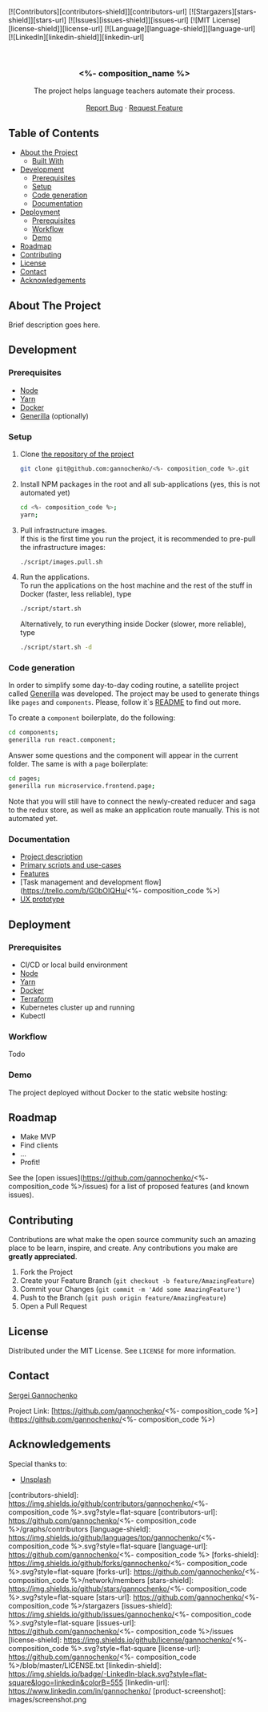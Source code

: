 <!-- PROJECT SHIELDS -->
<!--
*** Reference links are enclosed in brackets [ ] instead of parentheses ( ).
*** See the bottom of this document for the declaration of the reference variables
*** for contributors-url, forks-url, etc. This is an optional, concise syntax you may use.
*** https://www.markdownguide.org/basic-syntax/#reference-style-links
-->
[![Contributors][contributors-shield]][contributors-url]
[![Stargazers][stars-shield]][stars-url]
[![Issues][issues-shield]][issues-url]
[![MIT License][license-shield]][license-url]
[![Language][language-shield]][language-url]
[![LinkedIn][linkedin-shield]][linkedin-url]

<!-- PROJECT LOGO -->
<br />
<p align="center">
  <!--
  <a href="https://github.com/gannochenko/linguacourse">
    <img src="images/logo.png" alt="Logo" width="80" height="80">
  </a>
  -->

  <h3 align="center"><%- composition_name %></h3>

  <p align="center">
    The project helps language teachers automate their process.
    <!--
    <br />
    <a href="https://github.com/gannochenko/<%- composition_code %>"><strong>Explore the docs »</strong></a>
    -->
    <br />
    <br />
    <a href="https://github.com/gannochenko/<%- composition_code %>/issues/new">Report Bug</a>
    ·
    <a href="https://github.com/gannochenko/<%- composition_code %>/issues/new">Request Feature</a>
  </p>
</p>



<!-- TABLE OF CONTENTS -->
## Table of Contents

* [About the Project](#about-the-project)
  * [Built With](#built-with)
* [Development](#development)
  * [Prerequisites](#prerequisites)
  * [Setup](#setup)
  * [Code generation](#code-generation)
  * [Documentation](#documentation)
* [Deployment](#deployment)
  * [Prerequisites](#prerequisites)
  * [Workflow](#workflow)
  * [Demo](#demo)
* [Roadmap](#roadmap)
* [Contributing](#contributing)
* [License](#license)
* [Contact](#contact)
* [Acknowledgements](#acknowledgements)

<!-- ABOUT THE PROJECT -->
## About The Project

<!--
[![Preview Screen Shot][product-screenshot]](https://example.com)
-->

Brief description goes here.

<!-- DEVELOPMENT -->
## Development

### Prerequisites

* [Node](https://nodesource.com/blog/installing-node-js-tutorial-using-nvm-on-mac-os-x-and-ubuntu/)
* [Yarn](https://yarnpkg.com/lang/en/docs/install/)
* [Docker](https://docs.docker.com/install/)
* [Generilla](https://github.com/gannochenko/generilla) (optionally)

### Setup

1. Clone [the repository of the project](https://github.com/gannochenko/linguacourse.git)
    ```sh
    git clone git@github.com:gannochenko/<%- composition_code %>.git
    ```

2. Install NPM packages in the root and all sub-applications (yes, this is not automated yet)
    ```sh
    cd <%- composition_code %>;
    yarn;
    ```
3. Pull infrastructure images.<br />
    If this is the first time you run the project, it is recommended to pre-pull the infrastructure images:
    ```sh
    ./script/images.pull.sh
    ```

4. Run the applications.<br />
    To run the applications on the host machine and the rest of the stuff in Docker (faster, less reliable), type
    ```sh
    ./script/start.sh
    ```
    Alternatively, to run everything inside Docker (slower, more reliable), type
    ```sh
    ./script/start.sh -d
    ```

### Code generation

In order to simplify some day-to-day coding routine, a satellite project called [Generilla](https://github.com/gannochenko/generilla) was developed. 
The project may be used to generate things like `pages` and `components`. Please, follow it`s [README](https://github.com/gannochenko/generilla) to find out more.

To create a `component` boilerplate, do the following:
```sh
cd components;
generilla run react.component;
```

Answer some questions and the component will appear in the current folder.
The same is with a `page` boilerplate:

```sh
cd pages;
generilla run microservice.frontend.page;
```

Note that you will still have to connect the newly-created reducer and saga to the redux store, as well as make an application route manually. This is not automated yet.

### Documentation

* [Project description](https://docs.google.com/document/__PUT_LINK_HERE__)
* [Primary scripts and use-cases](https://docs.google.com/document/__PUT_LINK_HERE__)
* [Features](https://docs.google.com/document/__PUT_LINK_HERE__)
* [Task management and development flow](https://trello.com/b/G0bOIQHu/<%- composition_code %>)
* [UX prototype](https://www.figma.com/__PUT_LINK_HERE__)

<!-- DEPLOYMENT -->
## Deployment

### Prerequisites

* CI/CD or local build environment
* [Node](https://nodesource.com/blog/installing-node-js-tutorial-using-nvm-on-mac-os-x-and-ubuntu/)
* [Yarn](https://yarnpkg.com/lang/en/docs/install/)
* [Docker](https://docs.docker.com/install/)
* [Terraform](https://www.terraform.io/downloads.html)
* Kubernetes cluster up and running
* Kubectl

### Workflow

Todo

### Demo

The project deployed without Docker to the static website hosting:

<!-- ROADMAP -->
## Roadmap

* Make MVP
* Find clients
* ...
* Profit!

See the [open issues](https://github.com/gannochenko/<%- composition_code %>/issues) for a list of proposed features (and known issues).

<!-- CONTRIBUTING -->
## Contributing

Contributions are what make the open source community such an amazing place to be learn, inspire, and create. Any contributions you make are **greatly appreciated**.

1. Fork the Project
2. Create your Feature Branch (`git checkout -b feature/AmazingFeature`)
3. Commit your Changes (`git commit -m 'Add some AmazingFeature'`)
4. Push to the Branch (`git push origin feature/AmazingFeature`)
5. Open a Pull Request

<!-- LICENSE -->
## License

Distributed under the MIT License. See `LICENSE` for more information.

<!-- CONTACT -->
## Contact

[Sergei Gannochenko](https://gannochenko.dev)

Project Link: [https://github.com/gannochenko/<%- composition_code %>](https://github.com/gannochenko/<%- composition_code %>)

<!-- ACKNOWLEDGEMENTS -->
## Acknowledgements

Special thanks to:

* [Unsplash](https://unsplash.com)

<!-- MARKDOWN LINKS & IMAGES -->
<!-- https://www.markdownguide.org/basic-syntax/#reference-style-links -->
[contributors-shield]: https://img.shields.io/github/contributors/gannochenko/<%- composition_code %>.svg?style=flat-square
[contributors-url]: https://github.com/gannochenko/<%- composition_code %>/graphs/contributors
[language-shield]: https://img.shields.io/github/languages/top/gannochenko/<%- composition_code %>.svg?style=flat-square
[language-url]: https://github.com/gannochenko/<%- composition_code %>
[forks-shield]: https://img.shields.io/github/forks/gannochenko/<%- composition_code %>.svg?style=flat-square
[forks-url]: https://github.com/gannochenko/<%- composition_code %>/network/members
[stars-shield]: https://img.shields.io/github/stars/gannochenko/<%- composition_code %>.svg?style=flat-square
[stars-url]: https://github.com/gannochenko/<%- composition_code %>/stargazers
[issues-shield]: https://img.shields.io/github/issues/gannochenko/<%- composition_code %>.svg?style=flat-square
[issues-url]: https://github.com/gannochenko/<%- composition_code %>/issues
[license-shield]: https://img.shields.io/github/license/gannochenko/<%- composition_code %>.svg?style=flat-square
[license-url]: https://github.com/gannochenko/<%- composition_code %>/blob/master/LICENSE.txt
[linkedin-shield]: https://img.shields.io/badge/-LinkedIn-black.svg?style=flat-square&logo=linkedin&colorB=555
[linkedin-url]: https://www.linkedin.com/in/gannochenko/
[product-screenshot]: images/screenshot.png
